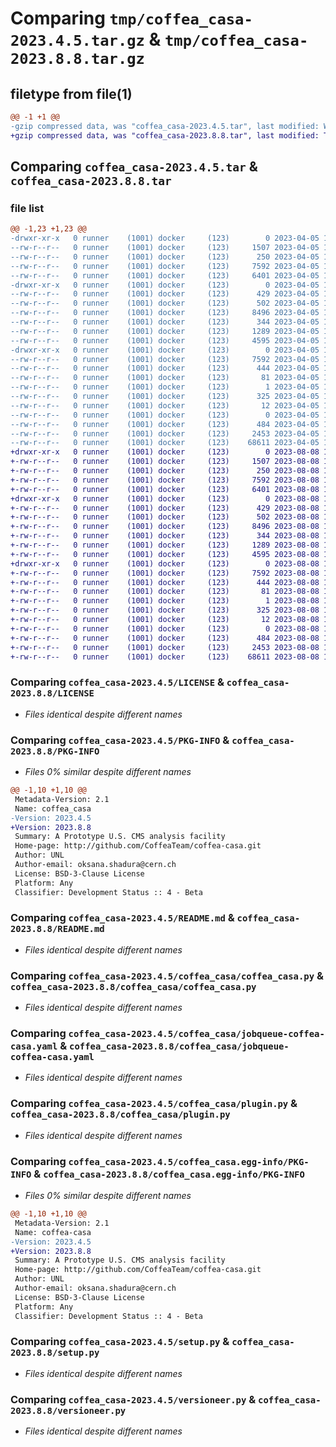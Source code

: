 # Comparing `tmp/coffea_casa-2023.4.5.tar.gz` & `tmp/coffea_casa-2023.8.8.tar.gz`

## filetype from file(1)

```diff
@@ -1 +1 @@
-gzip compressed data, was "coffea_casa-2023.4.5.tar", last modified: Wed Apr  5 16:24:40 2023, max compression
+gzip compressed data, was "coffea_casa-2023.8.8.tar", last modified: Tue Aug  8 16:20:50 2023, max compression
```

## Comparing `coffea_casa-2023.4.5.tar` & `coffea_casa-2023.8.8.tar`

### file list

```diff
@@ -1,23 +1,23 @@
-drwxr-xr-x   0 runner    (1001) docker     (123)        0 2023-04-05 16:24:40.717076 coffea_casa-2023.4.5/
--rw-r--r--   0 runner    (1001) docker     (123)     1507 2023-04-05 16:24:20.000000 coffea_casa-2023.4.5/LICENSE
--rw-r--r--   0 runner    (1001) docker     (123)      250 2023-04-05 16:24:20.000000 coffea_casa-2023.4.5/MANIFEST.in
--rw-r--r--   0 runner    (1001) docker     (123)     7592 2023-04-05 16:24:40.717076 coffea_casa-2023.4.5/PKG-INFO
--rw-r--r--   0 runner    (1001) docker     (123)     6401 2023-04-05 16:24:20.000000 coffea_casa-2023.4.5/README.md
-drwxr-xr-x   0 runner    (1001) docker     (123)        0 2023-04-05 16:24:40.717076 coffea_casa-2023.4.5/coffea_casa/
--rw-r--r--   0 runner    (1001) docker     (123)      429 2023-04-05 16:24:20.000000 coffea_casa-2023.4.5/coffea_casa/__init__.py
--rw-r--r--   0 runner    (1001) docker     (123)      502 2023-04-05 16:24:40.717076 coffea_casa-2023.4.5/coffea_casa/_version.py
--rw-r--r--   0 runner    (1001) docker     (123)     8496 2023-04-05 16:24:20.000000 coffea_casa-2023.4.5/coffea_casa/coffea_casa.py
--rw-r--r--   0 runner    (1001) docker     (123)      344 2023-04-05 16:24:20.000000 coffea_casa-2023.4.5/coffea_casa/config.py
--rw-r--r--   0 runner    (1001) docker     (123)     1289 2023-04-05 16:24:20.000000 coffea_casa-2023.4.5/coffea_casa/jobqueue-coffea-casa.yaml
--rw-r--r--   0 runner    (1001) docker     (123)     4595 2023-04-05 16:24:20.000000 coffea_casa-2023.4.5/coffea_casa/plugin.py
-drwxr-xr-x   0 runner    (1001) docker     (123)        0 2023-04-05 16:24:40.717076 coffea_casa-2023.4.5/coffea_casa.egg-info/
--rw-r--r--   0 runner    (1001) docker     (123)     7592 2023-04-05 16:24:40.000000 coffea_casa-2023.4.5/coffea_casa.egg-info/PKG-INFO
--rw-r--r--   0 runner    (1001) docker     (123)      444 2023-04-05 16:24:40.000000 coffea_casa-2023.4.5/coffea_casa.egg-info/SOURCES.txt
--rw-r--r--   0 runner    (1001) docker     (123)       81 2023-04-05 16:24:40.000000 coffea_casa-2023.4.5/coffea_casa.egg-info/dependency_links.txt
--rw-r--r--   0 runner    (1001) docker     (123)        1 2023-04-05 16:24:40.000000 coffea_casa-2023.4.5/coffea_casa.egg-info/not-zip-safe
--rw-r--r--   0 runner    (1001) docker     (123)      325 2023-04-05 16:24:40.000000 coffea_casa-2023.4.5/coffea_casa.egg-info/requires.txt
--rw-r--r--   0 runner    (1001) docker     (123)       12 2023-04-05 16:24:40.000000 coffea_casa-2023.4.5/coffea_casa.egg-info/top_level.txt
--rw-r--r--   0 runner    (1001) docker     (123)        0 2023-04-05 16:24:20.000000 coffea_casa-2023.4.5/requirements.txt
--rw-r--r--   0 runner    (1001) docker     (123)      484 2023-04-05 16:24:40.717076 coffea_casa-2023.4.5/setup.cfg
--rw-r--r--   0 runner    (1001) docker     (123)     2453 2023-04-05 16:24:20.000000 coffea_casa-2023.4.5/setup.py
--rw-r--r--   0 runner    (1001) docker     (123)    68611 2023-04-05 16:24:20.000000 coffea_casa-2023.4.5/versioneer.py
+drwxr-xr-x   0 runner    (1001) docker     (123)        0 2023-08-08 16:20:50.380602 coffea_casa-2023.8.8/
+-rw-r--r--   0 runner    (1001) docker     (123)     1507 2023-08-08 16:20:37.000000 coffea_casa-2023.8.8/LICENSE
+-rw-r--r--   0 runner    (1001) docker     (123)      250 2023-08-08 16:20:37.000000 coffea_casa-2023.8.8/MANIFEST.in
+-rw-r--r--   0 runner    (1001) docker     (123)     7592 2023-08-08 16:20:50.380602 coffea_casa-2023.8.8/PKG-INFO
+-rw-r--r--   0 runner    (1001) docker     (123)     6401 2023-08-08 16:20:37.000000 coffea_casa-2023.8.8/README.md
+drwxr-xr-x   0 runner    (1001) docker     (123)        0 2023-08-08 16:20:50.380602 coffea_casa-2023.8.8/coffea_casa/
+-rw-r--r--   0 runner    (1001) docker     (123)      429 2023-08-08 16:20:37.000000 coffea_casa-2023.8.8/coffea_casa/__init__.py
+-rw-r--r--   0 runner    (1001) docker     (123)      502 2023-08-08 16:20:50.380602 coffea_casa-2023.8.8/coffea_casa/_version.py
+-rw-r--r--   0 runner    (1001) docker     (123)     8496 2023-08-08 16:20:37.000000 coffea_casa-2023.8.8/coffea_casa/coffea_casa.py
+-rw-r--r--   0 runner    (1001) docker     (123)      344 2023-08-08 16:20:37.000000 coffea_casa-2023.8.8/coffea_casa/config.py
+-rw-r--r--   0 runner    (1001) docker     (123)     1289 2023-08-08 16:20:37.000000 coffea_casa-2023.8.8/coffea_casa/jobqueue-coffea-casa.yaml
+-rw-r--r--   0 runner    (1001) docker     (123)     4595 2023-08-08 16:20:37.000000 coffea_casa-2023.8.8/coffea_casa/plugin.py
+drwxr-xr-x   0 runner    (1001) docker     (123)        0 2023-08-08 16:20:50.380602 coffea_casa-2023.8.8/coffea_casa.egg-info/
+-rw-r--r--   0 runner    (1001) docker     (123)     7592 2023-08-08 16:20:50.000000 coffea_casa-2023.8.8/coffea_casa.egg-info/PKG-INFO
+-rw-r--r--   0 runner    (1001) docker     (123)      444 2023-08-08 16:20:50.000000 coffea_casa-2023.8.8/coffea_casa.egg-info/SOURCES.txt
+-rw-r--r--   0 runner    (1001) docker     (123)       81 2023-08-08 16:20:50.000000 coffea_casa-2023.8.8/coffea_casa.egg-info/dependency_links.txt
+-rw-r--r--   0 runner    (1001) docker     (123)        1 2023-08-08 16:20:50.000000 coffea_casa-2023.8.8/coffea_casa.egg-info/not-zip-safe
+-rw-r--r--   0 runner    (1001) docker     (123)      325 2023-08-08 16:20:50.000000 coffea_casa-2023.8.8/coffea_casa.egg-info/requires.txt
+-rw-r--r--   0 runner    (1001) docker     (123)       12 2023-08-08 16:20:50.000000 coffea_casa-2023.8.8/coffea_casa.egg-info/top_level.txt
+-rw-r--r--   0 runner    (1001) docker     (123)        0 2023-08-08 16:20:37.000000 coffea_casa-2023.8.8/requirements.txt
+-rw-r--r--   0 runner    (1001) docker     (123)      484 2023-08-08 16:20:50.380602 coffea_casa-2023.8.8/setup.cfg
+-rw-r--r--   0 runner    (1001) docker     (123)     2453 2023-08-08 16:20:37.000000 coffea_casa-2023.8.8/setup.py
+-rw-r--r--   0 runner    (1001) docker     (123)    68611 2023-08-08 16:20:37.000000 coffea_casa-2023.8.8/versioneer.py
```

### Comparing `coffea_casa-2023.4.5/LICENSE` & `coffea_casa-2023.8.8/LICENSE`

 * *Files identical despite different names*

### Comparing `coffea_casa-2023.4.5/PKG-INFO` & `coffea_casa-2023.8.8/PKG-INFO`

 * *Files 0% similar despite different names*

```diff
@@ -1,10 +1,10 @@
 Metadata-Version: 2.1
 Name: coffea_casa
-Version: 2023.4.5
+Version: 2023.8.8
 Summary: A Prototype U.S. CMS analysis facility
 Home-page: http://github.com/CoffeaTeam/coffea-casa.git
 Author: UNL
 Author-email: oksana.shadura@cern.ch
 License: BSD-3-Clause License
 Platform: Any
 Classifier: Development Status :: 4 - Beta
```

### Comparing `coffea_casa-2023.4.5/README.md` & `coffea_casa-2023.8.8/README.md`

 * *Files identical despite different names*

### Comparing `coffea_casa-2023.4.5/coffea_casa/coffea_casa.py` & `coffea_casa-2023.8.8/coffea_casa/coffea_casa.py`

 * *Files identical despite different names*

### Comparing `coffea_casa-2023.4.5/coffea_casa/jobqueue-coffea-casa.yaml` & `coffea_casa-2023.8.8/coffea_casa/jobqueue-coffea-casa.yaml`

 * *Files identical despite different names*

### Comparing `coffea_casa-2023.4.5/coffea_casa/plugin.py` & `coffea_casa-2023.8.8/coffea_casa/plugin.py`

 * *Files identical despite different names*

### Comparing `coffea_casa-2023.4.5/coffea_casa.egg-info/PKG-INFO` & `coffea_casa-2023.8.8/coffea_casa.egg-info/PKG-INFO`

 * *Files 0% similar despite different names*

```diff
@@ -1,10 +1,10 @@
 Metadata-Version: 2.1
 Name: coffea-casa
-Version: 2023.4.5
+Version: 2023.8.8
 Summary: A Prototype U.S. CMS analysis facility
 Home-page: http://github.com/CoffeaTeam/coffea-casa.git
 Author: UNL
 Author-email: oksana.shadura@cern.ch
 License: BSD-3-Clause License
 Platform: Any
 Classifier: Development Status :: 4 - Beta
```

### Comparing `coffea_casa-2023.4.5/setup.py` & `coffea_casa-2023.8.8/setup.py`

 * *Files identical despite different names*

### Comparing `coffea_casa-2023.4.5/versioneer.py` & `coffea_casa-2023.8.8/versioneer.py`

 * *Files identical despite different names*


